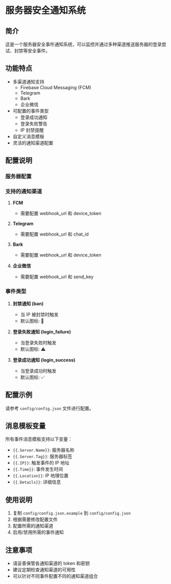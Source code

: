 # 服务器安全通知系统

## 简介
这是一个服务器安全事件通知系统，可以监控并通过多种渠道推送服务器的登录尝试、封禁等安全事件。

## 功能特点
- 多渠道通知支持
  - Firebase Cloud Messaging (FCM)
  - Telegram
  - Bark
  - 企业微信
- 可配置的事件类型
  - 登录成功通知
  - 登录失败警告
  - IP 封禁提醒
- 自定义消息模板
- 灵活的通知渠道配置

## 配置说明

### 服务器配置

### 支持的通知渠道

1. **FCM**
   - 需要配置 webhook_url 和 device_token
   
2. **Telegram**
   - 需要配置 webhook_url 和 chat_id

3. **Bark**
   - 需要配置 webhook_url 和 device_token

4. **企业微信**
   - 需要配置 webhook_url 和 send_key

### 事件类型

1. **封禁通知 (ban)**
   - 当 IP 被封禁时触发
   - 默认图标: 🚫

2. **登录失败通知 (login_failure)**
   - 当登录失败时触发
   - 默认图标: ⚠️

3. **登录成功通知 (login_success)**
   - 当登录成功时触发
   - 默认图标: ✅

## 配置示例
请参考 `config/config.json` 文件进行配置。

## 消息模板变量
所有事件消息模板支持以下变量：
- `{{.Server.Name}}`: 服务器名称
- `{{.Server.Tag}}`: 服务器标签
- `{{.IP}}`: 触发事件的 IP 地址
- `{{.Time}}`: 事件发生时间
- `{{.Location}}`: IP 地理位置
- `{{.Details}}`: 详细信息

## 使用说明
1. 复制 `config/config.json.example` 到 `config/config.json`
2. 根据需要修改配置文件
3. 配置所需的通知渠道
4. 启用/禁用所需的事件通知

## 注意事项
- 请妥善保管各通知渠道的 token 和密钥
- 建议定期检查通知渠道的可用性
- 可以针对不同事件配置不同的通知渠道组合
